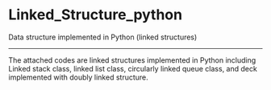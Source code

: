 # Linked_Structure_python
Data structure implemented in Python (linked structures)

---
The attached codes are linked structures implemented in Python including Linked stack class, linked list class, circularly linked queue class, and deck implemented with doubly linked structure.
